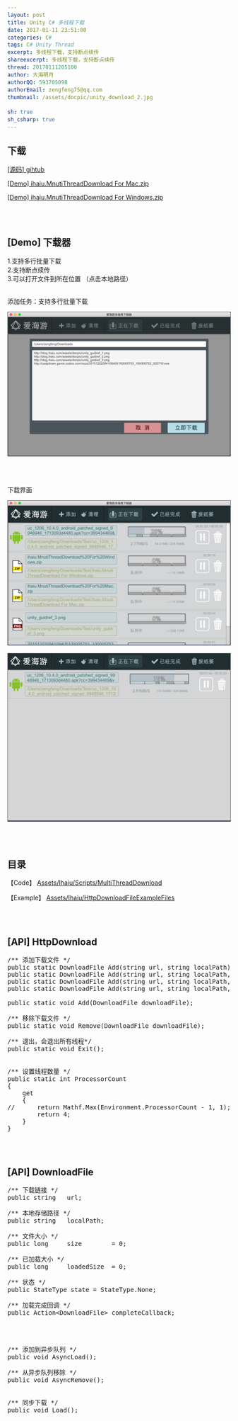 ```yaml
---
layout: post
title: Unity C# 多线程下载
date: 2017-01-11 23:51:00
categories: C#
tags: C# Unity Thread
excerpt: 多线程下载，支持断点续传
shareexcerpt: 多线程下载，支持断点续传
thread: 20170111205100
author: 大海明月
authorQQ: 593705098
authorEmail: zengfeng75@qq.com
thumbnail: /assets/docpic/unity_download_2.jpg

sh: true
sh_csharp: true
---
```



<h2 class="nav1">下载 </h2>
<p><a href="https://github.com/ihaiucom/ihaiu.MultiThreadDownload" target="_blank" >[源码] gihtub</a></p>
<p><a href="/assets/down/ihaiu.MnutiThreadDownload For Mac.zip" target="_blank" >[Demo] ihaiu.MnutiThreadDownload For Mac.zip</a>
<p><a href="/assets/down/ihaiu.MnutiThreadDownload For Windows.zip" target="_blank" >[Demo] ihaiu.MnutiThreadDownload For Windows.zip</a></p>

<br>
<br>


<h2 class="nav1">[Demo] 下载器 </h2>
1.支持多行批量下载<br>
2.支持断点续传<br>
3.可以打开文件到所在位置 （点击本地路径）<br>
<br>

<p>添加任务：支持多行批量下载</p>
<p><img src="/assets/docpic/unity_download_1.png" style="border: solid 1px #666;" /></p>
<br>
<br>

<p>下载界面</p>
<p><img src="/assets/docpic/unity_download_2.jpg" style="border: solid 1px #666;" /></p>
<p><img src="/assets/docpic/unity_download_3.jpg" style="border: solid 1px #666;" /></p>

<br>
<br>


<h2 class="nav1">目录 </h2>

<p>【Code】 <a href="https://github.com/ihaiucom/ihaiu.MultiThreadDownload/tree/master/MultiThreadDownload/Assets/Ihaiu/Scripts/MultiThreadDownload" target="_blank" >Assets/Ihaiu/Scripts/MultiThreadDownload</a></p>

<p>【Example】 <a href="https://github.com/ihaiucom/ihaiu.MultiThreadDownload/tree/master/MultiThreadDownload/Assets/Ihaiu/HttpDownloadFileExampleFiles" target="_blank" >Assets/Ihaiu/HttpDownloadFileExampleFiles</a></p>

<br>
<br>
<h2 class="nav1">[API] HttpDownload </h2>

<pre class="brush: csharp; ">
/** 添加下载文件 */
public static DownloadFile Add(string url, string localPath);
public static DownloadFile Add(string url, string localPath, int size);
public static DownloadFile Add(string url, string localPath,  Action&lt;DownloadFile&gt; callback);
public static DownloadFile Add(string url, string localPath, int size, Action&lt;DownloadFile&gt; callback);

public static void Add(DownloadFile downloadFile);

/** 移除下载文件 */
public static void Remove(DownloadFile downloadFile);

/** 退出，会退出所有线程*/
public static void Exit();


/** 设置线程数量 */
public static int ProcessorCount
{
    get
    {
//      return Mathf.Max(Environment.ProcessorCount - 1, 1);
        return 4;
    }
}
</pre>

<br>
<br>

<h2 class="nav1">[API] DownloadFile </h2>

<pre class="brush: csharp; ">
/** 下载链接 */
public string   url;

/** 本地存储路径 */
public string   localPath;

/** 文件大小 */
public long     size        = 0;

/** 已加载大小 */
public long     loadedSize  = 0;

/** 状态 */
public StateType state = StateType.None;

/** 加载完成回调 */
public Action&lt;DownloadFile&gt; completeCallback;




/** 添加到异步队列 */
public void AsyncLoad();

/** 从异步队列移除 */
public void AsyncRemove();


/** 同步下载 */
public void Load();
</pre>



<br>
<br>
